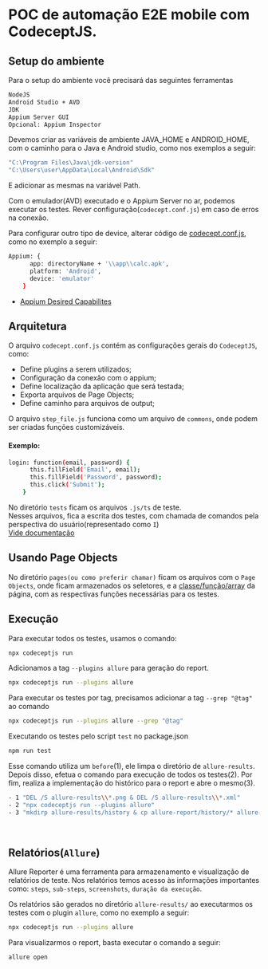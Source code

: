 # POC de automação E2E mobile com CodeceptJS.

## Setup do ambiente

Para o setup do ambiente você precisará das seguintes ferramentas

```markdown
NodeJS
Android Studio + AVD
JDK
Appium Server GUI 
Opcional: Appium Inspector
```

Devemos criar as variáveis de ambiente JAVA_HOME e ANDROID_HOME, com o caminho para o Java e Android studio, como nos exemplos a seguir:
```sh
"C:\Program Files\Java\jdk-version"
"C:\Users\user\AppData\Local\Android\Sdk"
```
E adicionar as mesmas na variável Path.

Com o emulador(AVD) executado e o Appium Server no ar, podemos executar os testes. Rever configuração(`codecept.conf.js`) em caso de erros na conexão.

Para configurar outro tipo de device, alterar código de [codecept.conf.js](https://codecept.io/mobile/#configuring), como no exemplo a seguir:

```sh
Appium: {
      app: directoryName + '\\app\\calc.apk',
      platform: 'Android',
      device: 'emulator'
    }
```
- [Appium Desired Capabilites](https://appium.io/docs/en/writing-running-appium/caps/)

## Arquitetura 

O arquivo `codecept.conf.js` contém as configurações gerais do `CodeceptJS`, como: 
- Define plugins a serem utilizados;
- Configuração da conexão com o appium;
- Define localização da aplicação que será testada;
- Exporta arquivos de Page Objects;
- Define caminho para arquivos de output;

O arquivo `step_file.js` funciona como um arquivo de `commons`, onde podem ser criadas funções customizáveis.  </br>
#### Exemplo:
```sh
login: function(email, password) {
      this.fillField('Email', email);
      this.fillField('Password', password);
      this.click('Submit');
    }
```

No diretório `tests` ficam os arquivos `.js/ts` de teste.<br>
Nesses arquivos, fica a escrita dos testes, com chamada de comandos pela perspectiva do usuário(representado como `I`)<br>
[Vide documentação](https://codecept.io/basics/)

## Usando Page Objects

No diretório `pages(ou como preferir chamar)` ficam os arquivos com o `Page Objects`, onde ficam armazenados os seletores, e a [classe/função/array](https://codecept.io/pageobjects/#pageobject) da página, com as respectivas funções necessárias para os testes.

## Execução
Para executar todos os testes, usamos o comando:
```sh
npx codeceptjs run
```
Adicionamos a tag `--plugins allure` para geração do report.<br>

```sh
npx codeceptjs run --plugins allure
```

Para executar os testes por tag, precisamos adicionar a tag `--grep "@tag"` ao comando

```sh
npx codeceptjs run --plugins allure --grep "@tag"
```

Executando os testes pelo script `test` no package.json
```sh
npm run test
```
Esse comando utiliza um `before`(1), ele limpa o diretório de `allure-results`. Depois disso, efetua o comando para execução de todos os testes(2). Por fim, realiza a implementação do histórico para o report e abre o mesmo(3).
```sh
- 1 "DEL /S allure-results\\*.png & DEL /S allure-results\\*.xml"
- 2 "npx codeceptjs run --plugins allure"
- 3 "mkdirp allure-results/history & cp allure-report/history/* allure-results/history & allure generate allure-results --clean & allure open allure-report"
```
<br>

## Relatórios(`Allure`)
Allure Reporter é uma ferramenta para armazenamento e visualização de relatórios de teste. Nos relatórios temos acesso às informações importantes como: `steps`, `sub-steps`, `screenshots`, `duração da execução`.<br>

Os relatórios são gerados no diretório `allure-results/` ao executarmos os testes com o plugin `allure`, como no exemplo a seguir:

```sh
npx codeceptjs run --plugins allure
```
Para visualizarmos o report, basta executar o comando a seguir:

```sh
allure open
```


